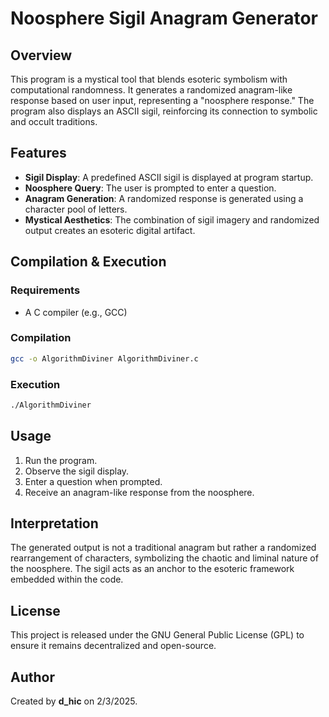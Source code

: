 # Noosphere Sigil Anagram Generator

## Overview

This program is a mystical tool that blends esoteric symbolism with computational randomness. It generates a randomized anagram-like response based on user input, representing a "noosphere response." The program also displays an ASCII sigil, reinforcing its connection to symbolic and occult traditions.

## Features

- **Sigil Display**: A predefined ASCII sigil is displayed at program startup.
- **Noosphere Query**: The user is prompted to enter a question.
- **Anagram Generation**: A randomized response is generated using a character pool of letters.
- **Mystical Aesthetics**: The combination of sigil imagery and randomized output creates an esoteric digital artifact.

## Compilation & Execution

### Requirements

- A C compiler (e.g., GCC)

### Compilation

```sh
gcc -o AlgorithmDiviner AlgorithmDiviner.c
```

### Execution

```sh
./AlgorithmDiviner
```

## Usage

1. Run the program.
2. Observe the sigil display.
3. Enter a question when prompted.
4. Receive an anagram-like response from the noosphere.

## Interpretation

The generated output is not a traditional anagram but rather a randomized rearrangement of characters, symbolizing the chaotic and liminal nature of the noosphere. The sigil acts as an anchor to the esoteric framework embedded within the code.

## License

This project is released under the GNU General Public License (GPL) to ensure it remains decentralized and open-source.

## Author

Created by **d\_hic** on 2/3/2025.


